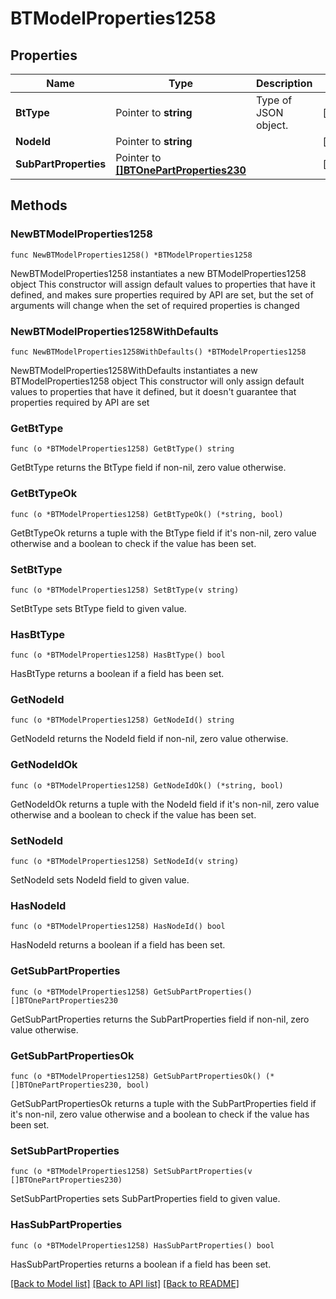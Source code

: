 # BTModelProperties1258

## Properties

Name | Type | Description | Notes
------------ | ------------- | ------------- | -------------
**BtType** | Pointer to **string** | Type of JSON object. | [optional] 
**NodeId** | Pointer to **string** |  | [optional] 
**SubPartProperties** | Pointer to [**[]BTOnePartProperties230**](BTOnePartProperties230.md) |  | [optional] 

## Methods

### NewBTModelProperties1258

`func NewBTModelProperties1258() *BTModelProperties1258`

NewBTModelProperties1258 instantiates a new BTModelProperties1258 object
This constructor will assign default values to properties that have it defined,
and makes sure properties required by API are set, but the set of arguments
will change when the set of required properties is changed

### NewBTModelProperties1258WithDefaults

`func NewBTModelProperties1258WithDefaults() *BTModelProperties1258`

NewBTModelProperties1258WithDefaults instantiates a new BTModelProperties1258 object
This constructor will only assign default values to properties that have it defined,
but it doesn't guarantee that properties required by API are set

### GetBtType

`func (o *BTModelProperties1258) GetBtType() string`

GetBtType returns the BtType field if non-nil, zero value otherwise.

### GetBtTypeOk

`func (o *BTModelProperties1258) GetBtTypeOk() (*string, bool)`

GetBtTypeOk returns a tuple with the BtType field if it's non-nil, zero value otherwise
and a boolean to check if the value has been set.

### SetBtType

`func (o *BTModelProperties1258) SetBtType(v string)`

SetBtType sets BtType field to given value.

### HasBtType

`func (o *BTModelProperties1258) HasBtType() bool`

HasBtType returns a boolean if a field has been set.

### GetNodeId

`func (o *BTModelProperties1258) GetNodeId() string`

GetNodeId returns the NodeId field if non-nil, zero value otherwise.

### GetNodeIdOk

`func (o *BTModelProperties1258) GetNodeIdOk() (*string, bool)`

GetNodeIdOk returns a tuple with the NodeId field if it's non-nil, zero value otherwise
and a boolean to check if the value has been set.

### SetNodeId

`func (o *BTModelProperties1258) SetNodeId(v string)`

SetNodeId sets NodeId field to given value.

### HasNodeId

`func (o *BTModelProperties1258) HasNodeId() bool`

HasNodeId returns a boolean if a field has been set.

### GetSubPartProperties

`func (o *BTModelProperties1258) GetSubPartProperties() []BTOnePartProperties230`

GetSubPartProperties returns the SubPartProperties field if non-nil, zero value otherwise.

### GetSubPartPropertiesOk

`func (o *BTModelProperties1258) GetSubPartPropertiesOk() (*[]BTOnePartProperties230, bool)`

GetSubPartPropertiesOk returns a tuple with the SubPartProperties field if it's non-nil, zero value otherwise
and a boolean to check if the value has been set.

### SetSubPartProperties

`func (o *BTModelProperties1258) SetSubPartProperties(v []BTOnePartProperties230)`

SetSubPartProperties sets SubPartProperties field to given value.

### HasSubPartProperties

`func (o *BTModelProperties1258) HasSubPartProperties() bool`

HasSubPartProperties returns a boolean if a field has been set.


[[Back to Model list]](../README.md#documentation-for-models) [[Back to API list]](../README.md#documentation-for-api-endpoints) [[Back to README]](../README.md)


